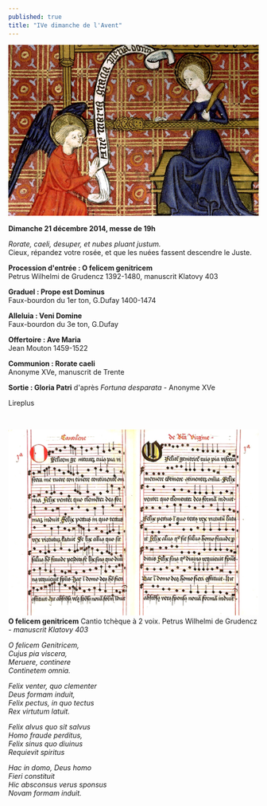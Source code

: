 ```yaml
---
published: true
title: "IVe dimanche de l'Avent"
---
```


![annonciation.jpg](/images/annonciation.jpg)

**Dimanche 21 décembre 2014, messe de 19h**


*Rorate, caeli, desuper, et nubes pluant justum.*  
Cieux, répandez votre rosée, et que les nuées fassent descendre le Juste.

**Procession d'entrée : O felicem genitricem**  
Petrus Wilhelmi de Grudencz 1392-1480, manuscrit Klatovy 403

**Graduel : Prope est Dominus**  
Faux-bourdon du 1er ton, G.Dufay 1400-1474

**Alleluia : Veni Domine**  
Faux-bourdon du 3e ton, G.Dufay

**Offertoire : Ave Maria**  
Jean Mouton 1459-1522

**Communion : Rorate caeli**  
Anonyme XVe, manuscrit de Trente

**Sortie : Gloria Patri**
d'après *Fortuna desparata* - Anonyme XVe

Lireplus

&nbsp;

![duo-O-felicem.jpg](/images/duo-O-felicem.jpg)
**O felicem genitricem** Cantio tchèque à 2 voix. Petrus Wilhelmi de Grudencz - *manuscrit Klatovy 403*

*O felicem Genitricem,  
Cujus pia viscera,  
Meruere, continere  
Continetem omnia.*

*Felix venter, quo clementer  
Deus formam induit,  
Felix pectus, in quo tectus  
Rex virtutum latuit.*

*Felix alvus quo sit salvus  
Homo fraude perditus,  
Felix sinus quo diuinus  
Requievit spiritus*

*Hac in domo, Deus homo  
Fieri constituit  
Hic absconsus verus sponsus  
Novam formam induit.*
